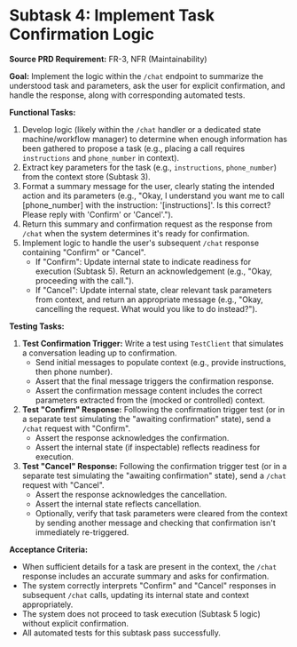 # Subtask 4: Implement Task Confirmation Logic

**Source PRD Requirement:** FR-3, NFR (Maintainability)

**Goal:** Implement the logic within the `/chat` endpoint to summarize the understood task and parameters, ask the user for explicit confirmation, and handle the response, along with corresponding automated tests.

**Functional Tasks:**
1.  Develop logic (likely within the `/chat` handler or a dedicated state machine/workflow manager) to determine when enough information has been gathered to propose a task (e.g., placing a call requires `instructions` and `phone_number` in context).
2.  Extract key parameters for the task (e.g., `instructions`, `phone_number`) from the context store (Subtask 3).
3.  Format a summary message for the user, clearly stating the intended action and its parameters (e.g., "Okay, I understand you want me to call [phone_number] with the instruction: '[instructions]'. Is this correct? Please reply with 'Confirm' or 'Cancel'.").
4.  Return this summary and confirmation request as the response from `/chat` when the system determines it's ready for confirmation.
5.  Implement logic to handle the user's subsequent `/chat` response containing "Confirm" or "Cancel".
    *   If "Confirm": Update internal state to indicate readiness for execution (Subtask 5). Return an acknowledgement (e.g., "Okay, proceeding with the call.").
    *   If "Cancel": Update internal state, clear relevant task parameters from context, and return an appropriate message (e.g., "Okay, cancelling the request. What would you like to do instead?").

**Testing Tasks:**
1.  **Test Confirmation Trigger:** Write a test using `TestClient` that simulates a conversation leading up to confirmation.
    *   Send initial messages to populate context (e.g., provide instructions, then phone number).
    *   Assert that the final message triggers the confirmation response.
    *   Assert the confirmation message content includes the correct parameters extracted from the (mocked or controlled) context.
2.  **Test "Confirm" Response:** Following the confirmation trigger test (or in a separate test simulating the "awaiting confirmation" state), send a `/chat` request with "Confirm".
    *   Assert the response acknowledges the confirmation.
    *   Assert the internal state (if inspectable) reflects readiness for execution.
3.  **Test "Cancel" Response:** Following the confirmation trigger test (or in a separate test simulating the "awaiting confirmation" state), send a `/chat` request with "Cancel".
    *   Assert the response acknowledges the cancellation.
    *   Assert the internal state reflects cancellation.
    *   Optionally, verify that task parameters were cleared from the context by sending another message and checking that confirmation isn't immediately re-triggered.

**Acceptance Criteria:**
*   When sufficient details for a task are present in the context, the `/chat` response includes an accurate summary and asks for confirmation.
*   The system correctly interprets "Confirm" and "Cancel" responses in subsequent `/chat` calls, updating its internal state and context appropriately.
*   The system does not proceed to task execution (Subtask 5 logic) without explicit confirmation.
*   All automated tests for this subtask pass successfully.